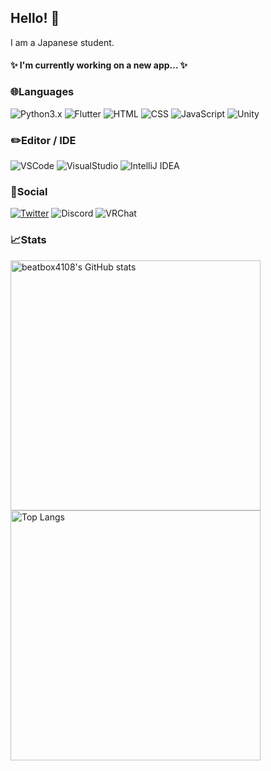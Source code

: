 ## Hello! 👋

I am a Japanese student.

#### ✨ I'm currently working on a new app... ✨

### 🌐Languages
![Python3.x](https://img.shields.io/badge/Python-3.x-black.svg?logo=python&style=flat-square&logoColor=white&labelColor=3776AB)
![Flutter](https://img.shields.io/badge/Flutter-Dart-black.svg?logo=flutter&style=flat-square&logoColor=white&labelColor=027DFD)
![HTML](https://img.shields.io/badge/HTML-Living%20Standard-black.svg?logo=html5&style=flat-square&logoColor=white&labelColor=E34F26)
![CSS](https://img.shields.io/badge/CSS-1572B6.svg?logo=css&style=flat-square&logoColor=white)
![JavaScript](https://img.shields.io/badge/JavaScript-F7DF1E.svg?logo=JavaScript&style=flat-square&logoColor=black)
![Unity](https://img.shields.io/badge/Unity-C%23-239120.svg?logo=Unity&style=flat-square&logoColor=white)

### ✏️Editor / IDE
![VSCode](https://img.shields.io/badge/VSCode-007ACC.svg?style=flat-square&logoColor=white)
![VisualStudio](https://img.shields.io/badge/VisualStudio-68217A.svg?style=flat-square&logoColor=white)
![IntelliJ IDEA](https://img.shields.io/badge/-IntelliJ%20IDEA-black.svg?logo=IntelliJIDEA&style=flat-square&logoColor=white&labelColor=FD7702)

### 🤝Social
[![Twitter](https://img.shields.io/badge/X-@beatbox4108-1DA1F2.svg?logo=X&style=flat-square&logoColor=white&labelColor=black)](https://twitter.com/beatbox4108)
![Discord](https://img.shields.io/badge/Discord-5865F2.svg?logo=Discord&style=flat-square&logoColor=white)
![VRChat](https://img.shields.io/badge/VRChat-black.svg?style=flat-square&logoColor=white)

### 📈Stats
<a href="https://github.com/anuraghazra/github-readme-stats">
  <img height="400" align="top" alt="beatbox4108's GitHub stats" src="https://github-readme-stats.beayon.xyz/api?username=beatbox4108&show=reviews,discussions_started,discussions_answered,prs_merged,prs_merged_percentage">
</a>
<a href="https://github.com/anuraghazra/github-readme-stats">
  <img height="400" align="top" alt="Top Langs" src="https://github-readme-stats.beayon.xyz/api/top-langs/?username=beatbox4108">
</a>
<!--
**beatbox4108/beatbox4108** is a ✨ _special_ ✨ repository because its `README.md` (this file) appears on your GitHub profile.

Here are some ideas to get you started:

- 🔭 I’m currently working on ...
- 🌱 I’m currently learning ...
- 👯 I’m looking to collaborate on ...
- 🤔 I’m looking for help with ...
- 💬 Ask me about ...
- 📫 How to reach me: ...
- 😄 Pronouns: ...
- ⚡ Fun fact: ...
-->
